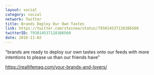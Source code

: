 ```yaml
---
layout: social
category: social
network: Twitter
title: Brands Deploy Our Own Tastes
link: https://twitter.com/steinea/status/793814537128386560
twitterID: 793814537128386560
date: 2016-11-02
---
```


"brands are ready to deploy our own tastes onto our feeds with more intentions to please us than our friends have"

<https://reallifemag.com/your-brands-and-lovers/>
